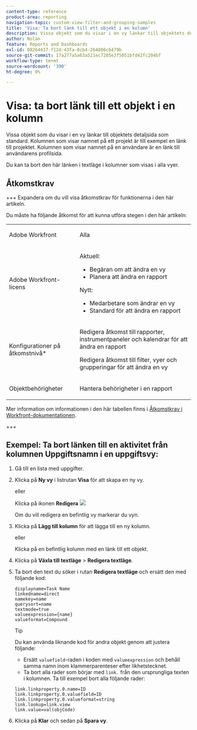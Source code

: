 ```yaml
---
content-type: reference
product-area: reporting
navigation-topic: custom-view-filter-and-grouping-samples
title: 'Visa: Ta bort länk till ett objekt i en kolumn'
description: Vissa objekt som du visar i en vy länkar till objektets detaljsida som standard. Kolumnen som visar namnet på ett projekt är till exempel en länk till projektet. Kolumnen som visar namnet på en användare är en länk till användarens profilsida.
author: Nolan
feature: Reports and Dashboards
exl-id: 08264437-f12d-43fa-8cb4-264806c6479b
source-git-commit: 17a277a5a63a521ec7285e3f5051bfd42fc204bf
workflow-type: tm+mt
source-wordcount: '390'
ht-degree: 0%

---
```


# Visa: ta bort länk till ett objekt i en kolumn

<!--Audited: 11/2024-->

Vissa objekt som du visar i en vy länkar till objektets detaljsida som standard. Kolumnen som visar namnet på ett projekt är till exempel en länk till projektet. Kolumnen som visar namnet på en användare är en länk till användarens profilsida.

Du kan ta bort den här länken i textläge i kolumner som visas i alla vyer.

## Åtkomstkrav

+++ Expandera om du vill visa åtkomstkrav för funktionerna i den här artikeln.

Du måste ha följande åtkomst för att kunna utföra stegen i den här artikeln:

<table style="table-layout:auto"> 
 <col> 
 <col> 
 <tbody> 
  <tr> 
   <td role="rowheader">Adobe Workfront</td> 
   <td> <p>Alla</p> </td> 
  </tr> 
  <tr> 
   <td role="rowheader">Adobe Workfront-licens</td> 
   <td> <p> Aktuell: 
   <ul>
   <li>Begäran om att ändra en vy</li> 
   <li>Planera att ändra en rapport</li>
   </ul>
     </p>
     <p> Nytt: 
   <ul>
   <li>Medarbetare som ändrar en vy</li> 
   <li>Standard för att ändra en rapport</li>
   </ul>
     </p>
    </td> 
  </tr> 
  <tr> 
   <td role="rowheader">Konfigurationer på åtkomstnivå*</td> 
   <td> <p>Redigera åtkomst till rapporter, instrumentpaneler och kalendrar för att ändra en rapport</p> <p>Redigera åtkomst till filter, vyer och grupperingar för att ändra en vy</p> </td> 
  </tr> 
  <tr> 
   <td role="rowheader">Objektbehörigheter</td> 
   <td> <p>Hantera behörigheter i en rapport</p> </td> 
  </tr> 
 </tbody> 
</table>

Mer information om informationen i den här tabellen finns i [Åtkomstkrav i Workfront-dokumentationen](/help/quicksilver/administration-and-setup/add-users/access-levels-and-object-permissions/access-level-requirements-in-documentation.md).

+++


## Exempel: Ta bort länken till en aktivitet från kolumnen Uppgiftsnamn i en uppgiftsvy:

1. Gå till en lista med uppgifter.
1. Klicka på **Ny vy** i listrutan **Visa** för att skapa en ny vy.

   eller

   Klicka på ikonen **Redigera** ![](assets/edit-icon.png)

   Om du vill redigera en befintlig vy markerar du vyn.

1. Klicka på **Lägg till kolumn** för att lägga till en ny kolumn.

   eller

   Klicka på en befintlig kolumn med en länk till ett objekt.

1. Klicka på **Växla till textläge** > **Redigera textläge**.
1. Ta bort den text du söker i rutan **Redigera textläge** och ersätt den med följande kod:

   ```
   displayname=Task Name
   linkedname=direct
   namekey=name
   querysort=name
   textmode=true
   valueexpression={name}
   valueformat=Compound
   ```

   >[!TIP]
   >
   >Du kan använda liknande kod för andra objekt genom att justera följande:
   >
   >* Ersätt `valuefield`-raden i koden med `valueexpression` och behåll samma namn inom klammerparenteser efter likhetstecknet.
   >* Ta bort alla rader som börjar med `link.` från den ursprungliga texten i kolumnen. Ta till exempel bort alla följande rader:
   >
   >  ```
   >  link.linkproperty.0.name=ID
   >  link.linkproperty.0.valuefield=ID
   >  link.linkproperty.0.valueformat=string
   >  link.lookup=link.view
   >  link.value=val(objCode)
   >  ```
   >

1. Klicka på **Klar** och sedan på **Spara vy**.


